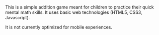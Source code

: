 This is a simple addition game meant for children to practice their quick mental math skills. It uses basic web technologies (HTML5, CSS3, Javascript).

It is not currently optimized for mobile experiences. 
